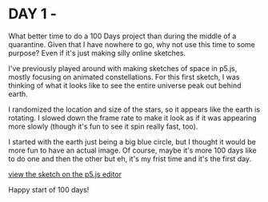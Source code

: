 # DAY 1 - 

What better time to do a 100 Days project than during the middle of a quarantine. 
Given that I have nowhere to go, why not use this time to some purpose? Even if it's just making silly online sketches. 

I've previously played around with making sketches of space in p5.js, mostly focusing on animated constellations. For this first sketch, I was thinking of what it looks like to see the entire universe peak out behind earth. 

I randomized the location and size of the stars, so it appears like the earth is rotating. I slowed down the frame rate to make it look as if it was appearing more slowly (though it's fun to see it spin really fast, too). 

I started with the earth just being a big blue circle, but I thought it would be more fun to have an actual image. Of course, maybe it's more 100 days like to do one and then the other but eh, it's my frist time and it's the first day. 

[view the sketch on the p5.js editor](https://editor.p5js.org/zoe.bachman/sketches/COYT2JNkT)

Happy start of 100 days!


